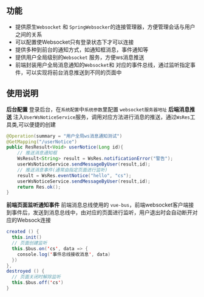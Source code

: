 ## 功能
- 提供原生`Websocket` 和 `SpringWebsocker`的连接管理器，方便管理会话与用户之间的关系
- 可以配置使Websocket只有登录状态下才可以连接
- 提供多种到前台的通知方式，如通知框消息，事件通知等
- 提供用户全局级别的`Websocket` 服务，方便ws消息推送
- 前端封装用户全局消息通知的`Websocket`和 对应的事件总线，通过监听指定事件，可以实现将前台消息推送到不同的页面中
## 使用说明
**后台配置**
登录后台，在`系统配置`中`系统参数`里配置 `websocket服务器地址` 
**后端消息推送**
注入`UserWsNoticeService`服务，调用对应方法进行消息的推送，通过`WsRes`工具类,可以便捷的创建
```java
@Operation(summary = "用户全局ws消息通知测试")
@GetMapping("/userNotice")
public ResResult<Void> userNotice(Long id){
    // 推送消息通知框
    WsResult<String> result = WsRes.notificationError("警告");
    userWsNoticeService.sendMessageByUser(result,id);
    // 推送消息事件(通常由指定页面进行监听)
    result = WsRes.eventNotice("hello", "cs");
    userWsNoticeService.sendMessageByUser(result,id);
    return Res.ok();
}
```
**前端页面监听通知事件**
前端消息总线使用的 `vue-bus`，前端websocket客户端接到事件后，发送到消息总线中，由对应的页面进行监听，用户退出时会自动断开对应的Websock连接
```java
created () {
  this.init()
  // 页面创建监听
  this.$bus.on('cs', data => {
    console.log('事件总线接收消息', data)
  })
},
destroyed () {
  // 页面关闭时解除监听
  this.$bus.off('cs')
}
```


